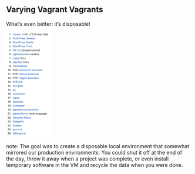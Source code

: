 ##  Varying Vagrant Vagrants

What’s even better: it’s disposable!

<img src="img/vvv-contents.png" style="width: 25%;" />

note:
    The goal was to create a disposable local environment that somewhat mirrored our production environments. You could shut it off at the end of the day, throw it away when a project was complete, or even install temporary software in the VM and recycle the data when you were done.
